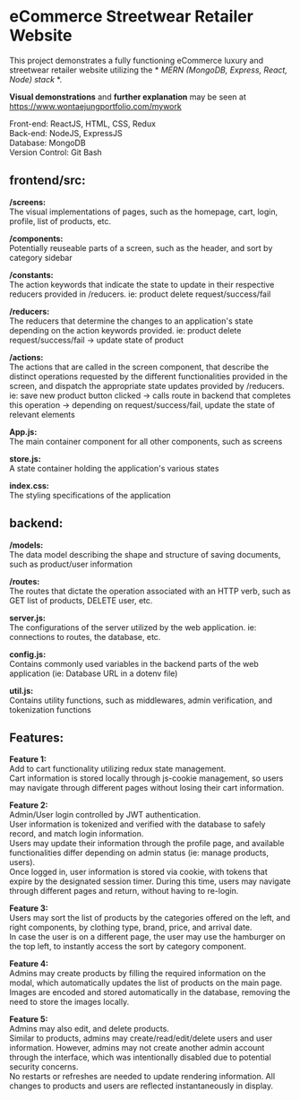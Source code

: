 # eCommerce Streetwear Retailer Website

This project demonstrates a fully functioning eCommerce luxury and streetwear retailer website utilizing the * *MERN (MongoDB, Express, React, Node) stack* *.

**Visual demonstrations** and **further explanation** may be seen at https://www.wontaejungportfolio.com/mywork

Front-end: ReactJS, HTML, CSS, Redux  
Back-end: NodeJS, ExpressJS  
Database: MongoDB  
Version Control: Git Bash  

## frontend/src:

**/screens:**  
The visual implementations of pages, such as the homepage, cart, login, profile, list of products, etc.

**/components:**  
Potentially reuseable parts of a screen, such as the header, and sort by category sidebar

**/constants:**  
The action keywords that indicate the state to update in their respective reducers provided in /reducers. ie: product delete request/success/fail

**/reducers:**  
The reducers that determine the changes to an application's state depending on the action keywords provided. ie: product delete request/success/fail -> update state of product

**/actions:**  
The actions that are called in the screen component, that describe the distinct operations requested by the different functionalities provided in the screen, and dispatch the appropriate state updates provided by /reducers. ie: save new product button clicked -> calls route in backend that completes this operation -> depending on request/success/fail, update the state of relevant elements

**App.js:**  
The main container component for all other components, such as screens

**store.js:**  
A state container holding the application's various states

**index.css:**  
The styling specifications of the application

## backend:

**/models:**  
The data model describing the shape and structure of saving documents, such as product/user information

**/routes:**  
The routes that dictate the operation associated with an HTTP verb, such as GET list of products, DELETE user, etc.

**server.js:**  
The configurations of the server utilized by the web application. ie: connections to routes, the database, etc. 

**config.js:**  
Contains commonly used variables in the backend parts of the web application (ie: Database URL in a dotenv file)

**util.js:**  
Contains utility functions, such as middlewares, admin verification, and tokenization functions

## Features:

**Feature 1:**  
Add to cart functionality utilizing redux state management.  
Cart information is stored locally through js-cookie management, so users may navigate through different pages without losing their cart information.

**Feature 2:**  
Admin/User login controlled by JWT authentication.  
User information is tokenized and verified with the database to safely record, and match login information.  
Users may update their information through the profile page, and available functionalities differ depending on admin status (ie: manage products, users).  
Once logged in, user information is stored via cookie, with tokens that expire by the designated session timer. During this time, users may navigate through different pages and return, without having to re-login.

**Feature 3:**  
Users may sort the list of products by the categories offered on the left, and right components, by clothing type, brand, price, and arrival date.  
In case the user is on a different page, the user may use the hamburger on the top left, to instantly access the sort by category component.  

**Feature 4:**  
Admins may create products by filling the required information on the modal, which automatically updates the list of products on the main page.  
Images are encoded and stored automatically in the database, removing the need to store the images locally.  

**Feature 5:**  
Admins may also edit, and delete products.  
Similar to products, admins may create/read/edit/delete users and user information. However, admins may not create another admin account through the interface, which was intentionally disabled due to potential security concerns.  
No restarts or refreshes are needed to update rendering information. All changes to products and users are reflected instantaneously in display.  
